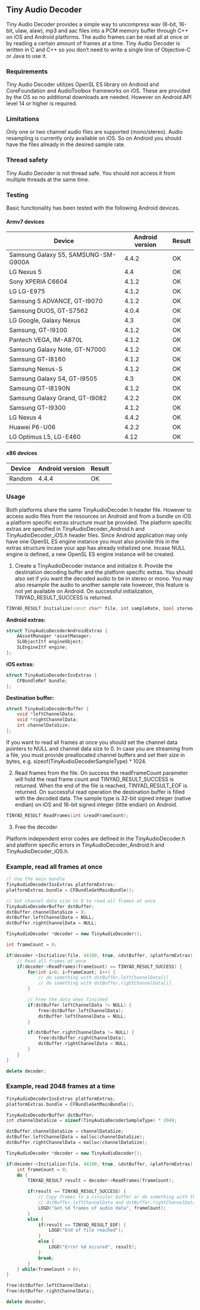## Tiny Audio Decoder

Tiny Audio Decoder provides a simple way to uncompress wav (8-bit, 16-bit, ulaw, alaw), mp3 and aac files into a PCM memory buffer through C++ on iOS and Android platforms. The audio frames can be read all at once or by reading a certain amount of frames at a time. Tiny Audio Decoder is written in C and C++ so you don’t need to write a single line of Objective-C or Java to use it.

### Requirements

Tiny Audio Decoder utilizes OpenSL ES library on Android and CoreFoundation and AudioToolbox frameworks on iOS. These are provided by the OS so no additional downloads are needed. However on Android API level 14 or higher is required.

### Limitations

Only one or two channel audio files are supported (mono/stereo). Audio resampling is currently only available on iOS. So on Android you should have the files already in the desired sample rate.

### Thread safety

Tiny Audio Decoder is not thread safe. You should not access it from multiple threads at the same time.

### Testing

Basic functionality has been tested with the following Android devices.

#### Armv7 devices

Device | Android version | Result
--- | --- | ---
Samsung Galaxy S5, SAMSUNG-SM-G900A | 4.4.2 | OK
LG Nexus 5 | 4.4 | OK
Sony XPERIA C6604 | 4.1.2 | OK
LG LG-E975 | 4.1.2 | OK
Samsung S ADVANCE, GT-I9070 | 4.1.2 | OK
Samsung DUOS, GT-S7562 | 4.0.4 | OK
LG Google, Galaxy Nexus | 4.3 | OK
Samsung, GT-I9100 | 4.1.2 | OK
Pantech VEGA, IM-A870L | 4.1.2 | OK
Samsung Galaxy Note, GT-N7000 | 4.1.2 | OK
Samsung GT-I8160 | 4.1.2 | OK
Samsung Nexus-S | 4.1.2 | OK
Samsung Galaxy S4, GT-I9505 | 4.3 | OK
Samsung GT-I8190N | 4.1.2 | OK
Samsung Galaxy Grand, GT-I9082 | 4.2.2 | OK
Samsung GT-I9300 | 4.1.2 | OK
LG Nexus 4 | 4.4.2 | OK
Huawei P6-U06 | 4.2.2 | OK
LG Optimus L5, LG-E460 | 4.12 | OK

#### x86 devices

Device | Android version | Result
--- | --- | ---
Random | 4.4.4 | OK

### Usage

Both platforms share the same TinyAudioDecoder.h header file. However to access audio files from the resources on Android and from a bundle on iOS a platform specific extras structure must be provided. The platform specific extras are specified in TinyAudioDecoder_Android.h and TinyAudioDecoder_iOS.h header files. Since Android application may only have one OpenSL ES engine instance you must also provide this in the extras structure incase your app has already initialized one. Incase NULL engine is defined, a new OpenSL ES engine instance will be created.

1. Create a TinyAudioDecoder instance and initialize it. Provide the destination decoding buffer and the platform specific extras. You should also set if you want the decoded audio to be in stereo or mono. You may also resample the audio to another sample rate however, this feature is not yet available on Android. On successful initialization, TINYAD_RESULT_SUCCESS is returned.

``` cpp
TINYAD_RESULT Initialize(const char* file, int sampleRate, bool stereo, TinyAudioDecoderBuffer *dstBuffer, void *platormExtras);
```

**Android extras:**

``` cpp
struct TinyAudioDecoderAndroidExtras {
	AAssetManager *assetManager;
	SLObjectItf engineObject;
	SLEngineItf engine;
};
```

**iOS extras:**

``` cpp
struct TinyAudioDecoderIosExtras {
	CFBundleRef bundle;
};
```

**Destination buffer:**

``` cpp
struct TinyAudioDecoderBuffer {
    void *leftChannelData;
    void *rightChannelData;
    int channelDataSize;
};
```

If you want to read all frames at once you should set the channel data pointers to NULL and channel data size to 0. In case you are streaming from a file, you must provide preallocated channel buffers and set their size in bytes, e.g. sizeof(TinyAudioDecoderSampleType) * 1024. 

2. Read frames from the file. On success the readFrameCount parameter will hold the read frame count and TINYAD_RESULT_SUCCESS is returned. When the end of the file is reached, TINYAD_RESULT_EOF is returned. On successful read operation the destination buffer is filled with the decoded data. The sample type is 32-bit signed integer (native endian) on iOS and 16-bit signed integer (little endian) on Android.

``` cpp
TINYAD_RESULT ReadFrames(int &readFrameCount);
```

3. Free the decoder

Platform independent error codes are defined in the TinyAudioDecoder.h and platform specific errors in TinyAudioDecoder_Android.h and TinyAudioDecoder_iOS.h.

### Example, read all frames at once

``` cpp
// Use the main bundle
TinyAudioDecoderIosExtras platformExtras;
platformExtras.bundle = CFBundleGetMainBundle();

// Set channel data size to 0 to read all frames at once
TinyAudioDecoderBuffer dstBuffer;
dstBuffer.channelDataSize = 0;
dstBuffer.leftChannelData = NULL;
dstBuffer.rightChannelData = NULL;

TinyAudioDecoder *decoder = new TinyAudioDecoder();

int frameCount = 0;

if(decoder->Initialize(file, 44100, true, &dstBuffer, &platformExtras) == TINYAD_RESULT_SUCCESS) {
    // Read all frames at once
    if(decoder->ReadFrames(frameCount) == TINYAD_RESULT_SUCCESS) {
        for(int i=0; i<frameCount; i++) {
            // do something with dstBuffer.leftChannelData[i]
            // do something with dstBuffer.rightChannelData[i]
        }

        // Free the data when finished
        if(dstBuffer.leftChannelData != NULL) {
            free(dstBuffer.leftChannelData);
            dstBuffer.leftChannelData = NULL;
        }

        if(dstBuffer.rightChannelData != NULL) {
            free(dstBuffer.rightChannelData);
            dstBuffer.rightChannelData = NULL;
        }
    }
}

delete decoder;
```

### Example, read 2048 frames at a time

``` cpp
TinyAudioDecoderIosExtras platformExtras;
platformExtras.bundle = CFBundleGetMainBundle();

TinyAudioDecoderBuffer dstBuffer;
int channelDataSize = sizeof(TinyAudioDecoderSampleType) * 2048;

dstBuffer.channelDataSize = channelDataSize;
dstBuffer.leftChannelData = malloc(channelDataSize);
dstBuffer.rightChannelData = malloc(channelDataSize);

TinyAudioDecoder *decoder = new TinyAudioDecoder();

if(decoder->Initialize(file, 44100, true, &dstBuffer, &platformExtras) == TINYAD_RESULT_SUCCESS) {
    int frameCount = 0;
    do {
        TINYAD_RESULT result = decoder->ReadFrames(frameCount);

        if(result == TINYAD_RESULT_SUCCESS) {
            // Copy frames to a circular buffer or do something with the data
            // dstBuffer.leftChannelData and dstBuffer.rightChannelData
            LOGD("Got %d frames of audio data", frameCount);
        }
        else {
            if(result == TINYAD_RESULT_EOF) {
                LOGD("End of file reached");
            }
            else {
                LOGD("Error %d occured", result);
            }
            break;
        }
    } while(frameCount > 0);
}

free(dstBuffer.leftChannelData);
free(dstBuffer.rightChannelData);

delete decoder;
```
